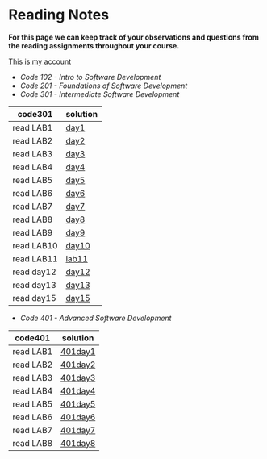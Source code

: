 # Reading Notes

**For this page we can keep track of your observations and questions from the reading assignments throughout your course.**

[This is my account](https://github.com/fawzi-shiyyab19)

- *Code 102 - Intro to Software Development*
- *Code 201 - Foundations of Software Development*
- *Code 301 - Intermediate Software Development*

| code301 | solution |
| --- | ----------- |
| read LAB1 | [day1](https://github.com/fawzi-shiyyab19/reading-notes/blob/main/read%20lab/day1.md) |
| read LAB2 | [day2](https://github.com/fawzi-shiyyab19/reading-notes/blob/main/read%20lab/day2.md) |
| read LAB3 | [day3](https://github.com/fawzi-shiyyab19/reading-notes/blob/main/read%20lab/day3.md) |
| read LAB4 | [day4](https://github.com/fawzi-shiyyab19/reading-notes/blob/main/read%20lab/day4.md) |
| read LAB5 | [day5](https://github.com/fawzi-shiyyab19/reading-notes/blob/main/read%20lab/day5.md) |
| read LAB6 | [day6](https://github.com/fawzi-shiyyab19/reading-notes/blob/main/read%20lab/day6.md) |
| read LAB7 | [day7](https://github.com/fawzi-shiyyab19/reading-notes/blob/main/read%20lab/day7.md) |
| read LAB8 | [day8](https://github.com/fawzi-shiyyab19/reading-notes/blob/main/read%20lab/day8.md) |
| read LAB9 | [day9](https://github.com/fawzi-shiyyab19/reading-notes/blob/main/read%20lab/day9.md) |
| read LAB10 | [day10](https://github.com/fawzi-shiyyab19/reading-notes/blob/main/read%20lab/day10.md) |
| read LAB11 | [lab11](https://github.com/fawzi-shiyyab19/reading-notes/blob/main/read%20lab/lab11.md) |
| read day12 | [day12](https://github.com/fawzi-shiyyab19/reading-notes/blob/main/read%20lab/day12.md) |
| read day13 | [day13](https://github.com/fawzi-shiyyab19/reading-notes/blob/main/read%20lab/day13.md) |
| read day15 | [day15](https://github.com/fawzi-shiyyab19/reading-notes/blob/main/read%20lab/day15.md) |

- *Code 401 - Advanced Software Development*

| code401 | solution |
| --- | ----------- |
| read LAB1 | [401day1](https://github.com/fawzi-shiyyab19/reading-notes/blob/main/401day1.md) |
| read LAB2 | [401day2](https://github.com/fawzi-shiyyab19/reading-notes/blob/main/401day2.md) |
| read LAB3 | [401day3](https://github.com/fawzi-shiyyab19/reading-notes/blob/main/401day3.md) |
| read LAB4 | [401day4](https://github.com/fawzi-shiyyab19/reading-notes/blob/main/401day4.md) |
| read LAB5 | [401day5](https://github.com/fawzi-shiyyab19/reading-notes/blob/main/401day5.md) |
| read LAB6 | [401day6](https://github.com/fawzi-shiyyab19/reading-notes/blob/main/401day6.md) |
| read LAB7 | [401day7](https://github.com/fawzi-shiyyab19/reading-notes/blob/main/401day7.md) |
| read LAB8 | [401day8](https://github.com/fawzi-shiyyab19/reading-notes/blob/main/401day8.md) |




